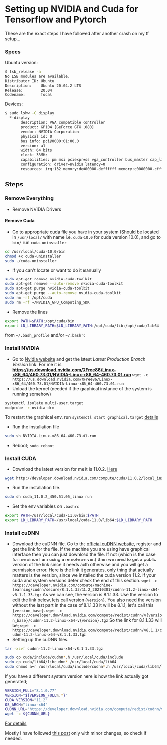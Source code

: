 # Setting up NVIDIA and Cuda for Tensorflow and Pytorch

These are the exact steps I have followed after another crash on my tf setup...

### Specs
Ubuntu version:
```bash
$ lsb_release -a
No LSB modules are available.
Distributor ID: Ubuntu
Description:    Ubuntu 20.04.2 LTS
Release:        20.04
Codename:       focal
```

Devices:
```bash
$ sudo lshw -C display
  *-display                 
       description: VGA compatible controller
       product: GP104 [GeForce GTX 1080]
       vendor: NVIDIA Corporation
       physical id: 0
       bus info: pci@0000:01:00.0
       version: a1
       width: 64 bits
       clock: 33MHz
       capabilities: pm msi pciexpress vga_controller bus_master cap_list rom
       configuration: driver=nvidia latency=0
       resources: irq:132 memory:de000000-deffffff memory:c0000000-cfffffff memory:d0000000-d1ffffff ioport:e000(size=128) memory:df000000-df07ffff
```

## Steps

### Remove Everything
- Remove NVIDIA Drivers
#### Remove Cuda
- Go to appropriate cuda file you have in your system (Should be located in ```/usr/local/``` with name i.e. ```cuda-10.0``` for cuda version 10.0), and go to ```bin/``` run ```cuda-uninstaller```
```bash
cd /usr/local/cuda-10.0/bin
chmod +x cuda-uninstaller
sudo ./cuda-uninstaller
```
- If you can't locate or want to do it manually
```bash
sudo apt-get remove nvidia-cuda-toolkit
sudo apt-get remove --auto-remove nvidia-cuda-toolkit
sudo apt-get purge nvidia-cuda-toolkit
sudo apt-get purge --auto-remove nvidia-cuda-toolkit
sudo rm -rf /opt/cuda
sudo rm -rf ~/NVIDIA_GPU_Computing_SDK
```
- Remove the lines 
```bash
export PATH=$PATH:/opt/cuda/bin
export LD_LIBRARY_PATH=$LD_LIBRARY_PATH:/opt/cuda/lib:/opt/cuda/lib64
```
from ```~/.bash_profile``` and/or ```~/.bashrc```

### Install NVIDIA
- Go to [Nvidia website](https://www.nvidia.com/en-us/drivers/unix/) and get the latest *Latest Production Branch Version* link. For me it is **https://us.download.nvidia.com/XFree86/Linux-x86_64/460.73.01/NVIDIA-Linux-x86_64-460.73.01.run**
```wget -c https://us.download.nvidia.com/XFree86/Linux-x86_64/460.73.01/NVIDIA-Linux-x86_64-460.73.01.run```
- Unload the kernel (needed if the graphical instance of the system is running somehow) 
```bash
systemctl isolate multi-user.target
modprobe -r nvidia-drm
```
To restart the graphical env. run ```systemctl start graphical.target```
[details](https://unix.stackexchange.com/questions/440840/how-to-unload-kernel-module-nvidia-drm)
- Run the installation file
```bash
sudo sh NVIDIA-Linux-x86_64-460.73.01.run
```
- Reboot; ```sudo reboot```
### Install CUDA
- Download the latest version for me it is 11.0.2. [Here](https://developer.nvidia.com/cuda-downloads?target_os=Linux&target_arch=x86_64&=Ubuntu)
```bash
wget http://developer.download.nvidia.com/compute/cuda/11.0.2/local_installers/cuda_11.0.2_450.51.05_linux.run
```
- Run the installation file.
```bash
sudo sh cuda_11.0.2_450.51.05_linux.run
```
- Set the env variables on ```.bashrc```
```bash
export PATH=/usr/local/cuda-11.0/bin:$PATH
export LD_LIBRARY_PATH=/usr/local/cuda-11.0/lib64:$LD_LIBRARY_PATH
```
### Install cuDNN
- Download the cuDNN file. Go to the [official cuDNN website](), register and get the link for the file. If the machine you are using have graphical interface then you can just download the file. If not (which is the case for me since I am using a remote server.) then we need to get a public version of the link since it needs auth otherwise and you will get a permission error.
Here is the link it generates, only thing that actually matters is the version, since we installed the cuda version 11.2. If your cuda and system versions defer check the end of this section.
```wget -c https://developer.nvidia.com/compute/machine-learning/cudnn/secure/8.1.1.33/11.2_20210301/cudnn-11.2-linux-x64-v8.1.1.33.tgz```
As we can see, the version is 8.1.1.33. Use the version to edit the link below, lets call version ```{version}```. You also need the version without the last part in the case of 8.1.1.33 it will be 8.1.1, let's call this ```{version_base}```.
```wget -c https://developer.download.nvidia.com/compute/redist/cudnn/v{version_base}/cudnn-11.2-linux-x64-v{version}.tgz``` 
So the link for 8.1.1.33 will be;
```wget -c https://developer.download.nvidia.com/compute/redist/cudnn/v8.1.1/cudnn-11.2-linux-x64-v8.1.1.33.tgz```
- Setting up the cuDNN files.
```bash
tar -xzvf cudnn-11.2-linux-x64-v8.1.1.33.tgz

sudo cp cuda/include/cudnn*.h /usr/local/cuda/include
sudo cp cuda/lib64/libcudnn* /usr/local/cuda/lib64
sudo chmod a+r /usr/local/cuda/include/cudnn*.h /usr/local/cuda/lib64/libcudnn*
```
If you have a different system version here is how the link actually got generated;
```bash
VERSION_FULL="8.1.0.77"
VERSION="${VERSION_FULL%.*}"
CUDA_VERSION="11.2"
OS_ARCH="linux-x64"
CUDNN_URL="https://developer.download.nvidia.com/compute/redist/cudnn/v${VERSION}/cudnn-${CUDA_VERSION}-${OS_ARCH}-v${VERSION_FULL}.tgz" 
wget -c ${CUDNN_URL}
```
[For details](https://stackoverflow.com/questions/60849474/how-to-download-the-cudnn-straight-from-nvidia-website-to-my-linux-instance-on-g)

Mostly I have followed [this post](https://gist.github.com/kmhofmann/cee7c0053da8cc09d62d74a6a4c1c5e4) only with minor changes, so check if needed.